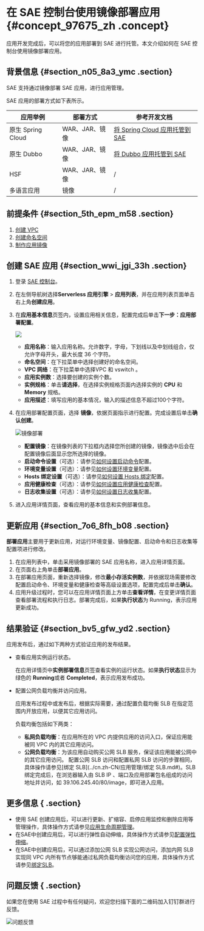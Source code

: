 # 在 SAE 控制台使用镜像部署应用 {#concept_97675_zh .concept}

应用开发完成后，可以将您的应用部署到 SAE 进行托管。本文介绍如何在 SAE 控制台使用镜像部署应用。

## 背景信息 {#section_n05_8a3_ymc .section}

SAE 支持通过镜像部署 SAE 应用，进行应用管理。

SAE 应用的部署方式如下表所示。

|应用举例|部署方式|参考开发文档|
|----|----|------|
|原生 Spring Cloud|WAR、JAR、镜像|[将 Spring Cloud 应用托管到 SAE](https://help.aliyun.com/document_detail/123013.html)|
|原生 Dubbo|WAR、JAR、镜像|[将 Dubbo 应用托管到 SAE](https://help.aliyun.com/document_detail/123021.html)|
|HSF|WAR、JAR、镜像|/|
|多语言应用|镜像|/|

## 前提条件 {#section_5th_epm_m58 .section}

1.  [创建 VPC](../cn.zh-CN/快速入门/准备工作.md#section_xrz_zr9_py3)
2.  [创建命名空间](../cn.zh-CN/快速入门/准备工作.md#section_cu5_k9p_xuf)
3.  [制作应用镜像](https://help.aliyun.com/document_detail/98492.html)

## 创建 SAE 应用 {#section_wwi_jgi_33h .section}

1.  登录 [SAE 控制台](https://sae.console.aliyun.com)。
2.  在左侧导航树选择**Serverless 应用引擎** \> **应用列表**，并在应用列表页面单击右上角**创建应用**。
3.  在**应用基本信息**页签内，设置应用相关信息，配置完成后单击**下一步：应用部署配置**。

    ![](http://docs-aliyun.cn-hangzhou.oss.aliyun-inc.com/assets/pic/120281/cn_zh/1561951749953/%E5%BF%AB%E9%80%9F%E5%85%A5%E9%97%A81.png)

    -   **应用名称**：输入应用名称。允许数字，字母，下划线以及中划线组合，仅允许字母开头，最大长度 36 个字符。
    -   **命名空间**：在下拉菜单中选择创建好的命名空间。
    -   **VPC 网络**：在下拉菜单中选择VPC 和 vswitch 。
    -   **应用实例数**：选择要创建的实例个数。
    -   **实例规格**：单击**请选择**，在选择实例规格页面内选择实例的 **CPU** 和 **Memory** 规格。
    -   **应用描述**：填写应用的基本情况，输入的描述信息不超过100个字符。
4.  在应用部署配置页面，选择 **镜像**，依据页面指示进行配置。完成设置后单击**确认创建**。

    ![镜像部署](../DNSAE19102359/../DNICMS19102088/images/56820_zh-CN.png)

    -   **配置镜像**：在镜像列表的下拉框内选择您所创建的镜像，镜像选中后会在配置镜像后面显示您所选择的镜像。
    -   **启动命令设置**（可选）：请参见[如何设置启动命令](../cn.zh-CN/应用部署/高级设置/如何设置启动命令.md#)配置。
    -   **环境变量设置**（可选）：请参见[如何设置环境变量](https://help.aliyun.com/document_detail/96560.html)配置。
    -   **Hosts 绑定设置**（可选）：请参见[如何设置 Hosts 绑定](https://help.aliyun.com/document_detail/100335.html)配置。
    -   **应用健康检查**（可选）：请参见[如何设置应用健康检查](https://help.aliyun.com/document_detail/96713.html)配置。
    -   **日志收集设置**（可选）：请参见[如何设置日志收集](https://help.aliyun.com/document_detail/133987.html)配置。
5.  进入应用详情页面，查看应用的基本信息和实例部署信息。

## 更新应用 {#section_7o6_8fh_b08 .section}

**部署应用**主要用于更新应用，对运行环境变量、镜像配置、启动命令和日志收集等配置项进行修改。

1.  在应用列表中，单击采用镜像部署的 SAE 应用名称，进入应用详情页面。
2.  在页面右上角单击**部署应用**。
3.  在部署应用页面，重新选择镜像，修改**最小存活实例数**，并依据现场需要修改配置启动命令、环境变量和健康检查等高级设置选项，配置完成后单击**确认**。
4.  应用升级过程时，您可以在应用详情页面上方单击**查看详情**，在变更详情页面查看部署流程和执行日志。部署完成后，如果**执行状态**为 Running，表示应用更新成功。

## 结果验证 {#section_bv5_gfw_yd2 .section}

应用发布后，通过如下两种方式验证应用的发布结果。

-   查看应用实例运行状态。

    在应用详情页中**实例部署信息**页签查看实例的运行状态。如果**执行状态**显示为绿色的 **Running**或者 **Completed**，表示应用发布成功。

-   配置公网负载均衡并访问应用。

    应用发布过程中或发布后，根据实际需要，通过配置负载均衡 SLB 在指定范围内开放应用，以便其它应用访问。

    负载均衡包括如下两类：

    -   **私网负载均衡**：在应用所在的 VPC 内提供应用的访问入口，保证应用能被同 VPC 内的其它应用访问。
    -   **公网负载均衡**：为该应用自动购买公网 SLB 服务，保证该应用能被公网中的其它应用访问。
    配置公网 SLB 访问和配置私网 SLB 访问的步骤相同，具体操作请参见[绑定 SLB](../cn.zh-CN/应用管理/绑定 SLB.md#)。SLB 绑定完成后，在浏览器输入由 SLB IP 、端口及应用部署包名组成的访问地址并访问，如 39.106.245.40/80/image，即可进入应用。


## 更多信息 { .section}

-   使用 SAE 创建应用后，可以进行更新、扩缩容、启停应用监控和删除应用等管理操作，具体操作方式请参见[应用生命周期管理](https://help.aliyun.com/document_detail/113076.html)。
-   在SAE中创建应用后，可以进行弹性自动伸缩，具体操作方式请参见[配置弹性伸缩](https://help.aliyun.com/document_detail/134120.html)。
-   在SAE中创建应用后，可以通过添加公网 SLB 实现公网访问，添加内网 SLB 实现同 VPC 内所有节点够能通过私网负载均衡访问您的应用，具体操作方式请参见[绑定SLB](https://help.aliyun.com/document_detail/113305.html)。

## 问题反馈 { .section}

如果您在使用 SAE 过程中有任何疑问，欢迎您扫描下面的二维码加入钉钉群进行反馈。

![问题反馈](https://aliware-images.oss-cn-hangzhou.aliyuncs.com/edas/EDAS-Serverless/Serverless-client-group.png)

